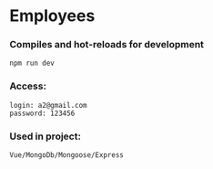 # Employees

### Compiles and hot-reloads for development
```
npm run dev
```
### Access:
```
login: a2@gmail.com
password: 123456
```
### Used in project:
```
Vue/MongoDb/Mongoose/Express
```